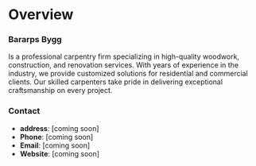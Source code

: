 # Overview
 
### Bararps Bygg
Is a professional carpentry firm specializing in high-quality woodwork, construction, and renovation services. With years of experience in the industry, we provide customized solutions for residential and commercial clients. Our skilled carpenters take pride in delivering exceptional craftsmanship on every project.

### Contact
- **address**: [coming soon] 
- **Phone**: [coming soon]
- **Email**: [coming soon]
- **Website**: [coming soon]


